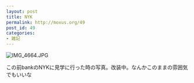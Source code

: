 ```yaml
---
layout: post
title: NYK
permalink: http://moxus.org/49
post_id: 49
categories: 
- 雑記
---
```


![IMG_4664.JPG](http://moxuse.org/blog/media/1/20080621-IMG_4664.jpg)

この前bankのNYKに見学に行った時の写真。改装中。なんかこのままの雰囲気でもいいな